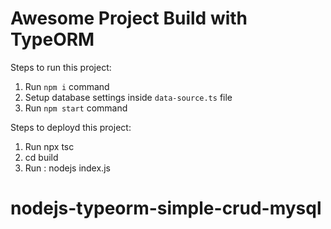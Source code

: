 # Awesome Project Build with TypeORM

Steps to run this project:

1. Run `npm i` command
2. Setup database settings inside `data-source.ts` file
3. Run `npm start` command

Steps to deployd this project:
1. Run npx tsc
2. cd build
3. Run :  nodejs index.js
# nodejs-typeorm-simple-crud-mysql
